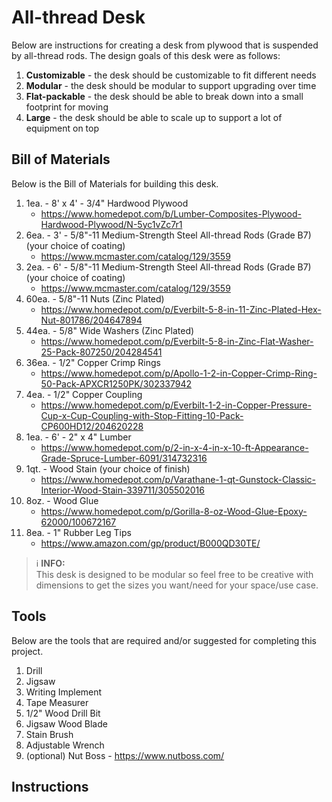 # All-thread Desk

Below are instructions for creating a desk from plywood that is suspended by all-thread rods.  The design goals of this desk were as follows:

1. **Customizable** - the desk should be customizable to fit different needs
2. **Modular** - the desk should be modular to support upgrading over time
3. **Flat-packable** - the desk should be able to break down into a small footprint for moving
4. **Large** - the desk should be able to scale up to support a lot of equipment on top

## Bill of Materials

Below is the Bill of Materials for building this desk.

1.  1ea. - 8' x 4' - 3/4" Hardwood Plywood
    - https://www.homedepot.com/b/Lumber-Composites-Plywood-Hardwood-Plywood/N-5yc1vZc7r1
2.  6ea. - 3' - 5/8"-11 Medium-Strength Steel All-thread Rods (Grade B7) (your choice of coating)
    - https://www.mcmaster.com/catalog/129/3559
3.  2ea. - 6' - 5/8"-11 Medium-Strength Steel All-thread Rods (Grade B7) (your choice of coating)
    - https://www.mcmaster.com/catalog/129/3559
4.  60ea. - 5/8"-11 Nuts (Zinc Plated)
    - https://www.homedepot.com/p/Everbilt-5-8-in-11-Zinc-Plated-Hex-Nut-801786/204647894
5.  44ea. - 5/8" Wide Washers (Zinc Plated)
    - https://www.homedepot.com/p/Everbilt-5-8-in-Zinc-Flat-Washer-25-Pack-807250/204284541
6.  36ea. - 1/2" Copper Crimp Rings
    - https://www.homedepot.com/p/Apollo-1-2-in-Copper-Crimp-Ring-50-Pack-APXCR1250PK/302337942
7.  4ea. - 1/2" Copper Coupling
    - https://www.homedepot.com/p/Everbilt-1-2-in-Copper-Pressure-Cup-x-Cup-Coupling-with-Stop-Fitting-10-Pack-CP600HD12/204620228
8.  1ea. - 6' - 2" x 4" Lumber
    - https://www.homedepot.com/p/2-in-x-4-in-x-10-ft-Appearance-Grade-Spruce-Lumber-6091/314732316
9.  1qt. - Wood Stain (your choice of finish)
    - https://www.homedepot.com/p/Varathane-1-qt-Gunstock-Classic-Interior-Wood-Stain-339711/305502016
10. 8oz. - Wood Glue
    - https://www.homedepot.com/p/Gorilla-8-oz-Wood-Glue-Epoxy-62000/100672167
11. 8ea. - 1" Rubber Leg Tips
    - https://www.amazon.com/gp/product/B000QD30TE/

> ℹ️ **INFO:** <br/>
> This desk is designed to be modular so feel free to be creative with dimensions to get the sizes you want/need for your space/use case.

## Tools

Below are the tools that are required and/or suggested for completing this project.

1. Drill
2. Jigsaw
3. Writing Implement
4. Tape Measurer
5. 1/2" Wood Drill Bit
6. Jigsaw Wood Blade
7. Stain Brush
8. Adjustable Wrench
9. (optional) Nut Boss - https://www.nutboss.com/

## Instructions

<!-- TODO: Fill Instructions -->
